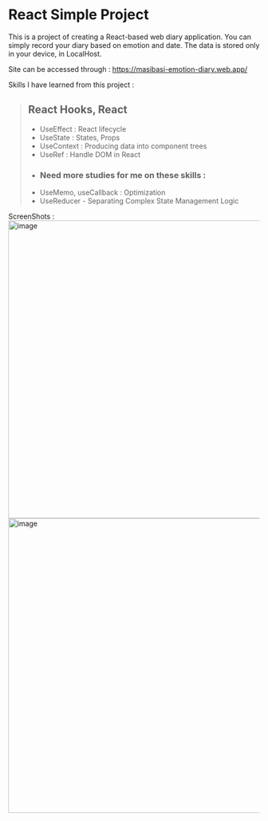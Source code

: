 # React Simple Project
This is a project of creating a React-based web diary application.
You can simply record your diary based on emotion and date.
The data is stored only in your device, in LocalHost.

Site can be accessed through : https://masibasi-emotion-diary.web.app/

Skills I have learned from this project :
> ## React Hooks, React
> - UseEffect : React lifecycle
> - UseState : States, Props
> - UseContext : Producing data into component trees
> - UseRef : Handle DOM in React
> - ### Need more studies for me on these skills : 
> - UseMemo, useCallback : Optimization
> - UseReducer - Separating Complex State Management Logic

ScreenShots :
<img width="597" alt="image" src="https://user-images.githubusercontent.com/60805546/226336097-25a9df6c-6b1a-406d-98e0-7efb46efc02c.png">
<img width="591" alt="image" src="https://user-images.githubusercontent.com/60805546/226336142-83de8978-af99-4619-8096-f158e94451f4.png">
